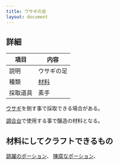 ```yaml
---
title: ウサギの足
layout: document
---
```

## 詳細

|項目|内容|
|---|---|
|説明|ウサギの足|
|種類|[材料](材料)|
|採取道具|素手|

[ウサギ](ウサギ)を倒す事で採取できる場合がある。

[調合台](調合台)で使用する事で醸造の材料となる。

## 材料にしてクラフトできるもの

[跳躍のポーション](跳躍のポーション)、
[陳腐なポーション](陳腐なポーション)、
